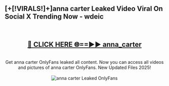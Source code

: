<h2>[+[!VIRALS!]+]anna carter Leaked Video Viral On Social X Trending Now - wdeic</h2>
<br>
<div align="center">
<h2><a href="https://libra.edu.pl?anna_carter" rel="nofollow">🔴 CLICK HERE 🌐==►► anna_carter</a></h2>
<br>
Get anna carter OnlyFans leaked all content. Now you can access all videos and pictures of anna carter OnlyFans. New Updated Files 2025!
<br>
<br>
<a href="https://libra.edu.pl?anna_carter" rel="nofollow" data-target="animated-image.originalLink"><img src="https://i.ibb.co.com/WyWwxjT/player-gif2.gif" alt="anna carter Leaked OnlyFans" style="max-width: 100%; display: inline-block;" data-target="animated-image.originalImage"></a>
</div>
<br>